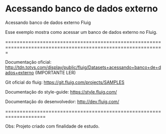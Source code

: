 # Acessando banco de dados externo
Acessando banco de dados externo Fluig

Esse exemplo mostra como acessar um banco de dados externo no Fluig.

=============================================================================================================

Documentação oficial: http://tdn.totvs.com/display/public/fluig/Datasets+acessando+banco+de+dados+externo (IMPORTANTE LER)

Git oficial do fluig: https://git.fluig.com/projects/SAMPLES

Documentação do style-guide: https://style.fluig.com/

Documentação do desenvolvedor: http://dev.fluig.com/

====================================================================

Obs: Projeto criado com finalidade de estudo.
